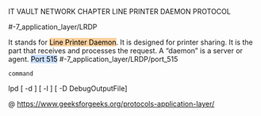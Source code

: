 IT VAULT
NETWORK CHAPTER
LINE PRINTER DAEMON PROTOCOL

#-7_application_layer/LRDP 

It stands for <mark style="background: #FFB86CA6;">Line Printer Daemon</mark>. It is designed for printer sharing.
It is the part that receives and processes the request.
A “daemon” is a server or agent. 
<mark style="background: #ADCCFFA6;">Port 515</mark> 
#-7_application_layer/LRDP/port_515

	command
lpd [ -d ] [ -l ] [ -D DebugOutputFile]

@ https://www.geeksforgeeks.org/protocols-application-layer/